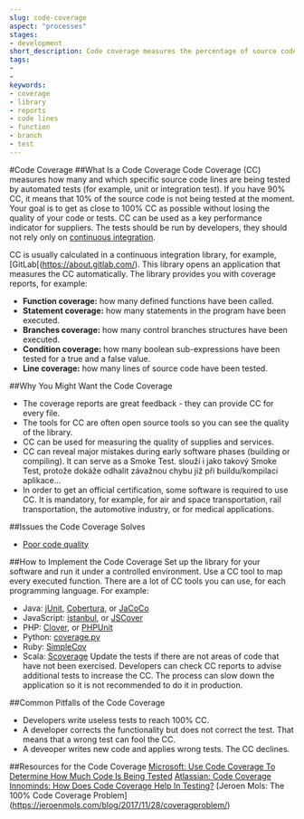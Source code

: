```yaml
---
slug: code-coverage
aspect: "processes"
stages:
- development
short_description: Code coverage measures the percentage of source code lines that are covered by automated tests.
tags:
-
-
keywords:
- coverage
- library
- reports
- code lines
- function
- branch
- test
---
```


#Code Coverage
##What Is a Code Coverage
Code Coverage (CC) measures how many and which specific source code lines are being tested by automated tests (for example, unit or integration test). If you have 90% CC, it means that 10% of the source code is not being tested at the moment. Your goal is to get as close to 100% CC as possible without losing the quality of your code or tests. CC can be used as a key performance indicator for suppliers. The tests should be run by developers, they should not rely only on [continuous integration](/practices/continuous-integration).

CC is usually calculated in a continuous integration library, for example, [GitLab[(https://about.gitlab.com/). This library opens an application that measures the CC automatically. The library provides you with coverage reports, for example:
- **Function coverage:** how many defined functions have been called.
- **Statement coverage:** how many statements in the program have been executed.
- **Branches coverage:** how many control branches structures have been executed.
- **Condition coverage:** how many boolean sub-expressions have been tested for a true and a false value.
- **Line coverage:** how many lines of source code have been tested.

##Why You Might Want the Code Coverage
- The coverage reports are great feedback - they can provide CC for every file.
- The tools for CC are often open source tools so you can see the quality of the library.
- CC can be used for measuring the quality of supplies and services. 
- CC can reveal major mistakes during early software phases (building or compiling). It can serve as a Smoke Test.
slouží i jako takový Smoke Test, protože dokáže odhalit závažnou chybu již při buildu/kompilaci aplikace...
- In order to get an official certification, some software is required to use CC. It is mandatory, for example, for air and space transportation, rail transportation, the automotive industry, or for medical applications.

##Issues the Code Coverage Solves
- [Poor code quality](/issues/poor-code-quality)

##How to Implement the Code Coverage
Set up the library for your software and run it under a controlled environment. Use a CC tool to map every executed function. There are a lot of CC tools you can use, for each programming language. For example: 
- Java: [jUnit](https://junit.org/junit5/), [Cobertura](http://cobertura.github.io/cobertura/), or [JaCoCo](https://www.jacoco.org/)
- JavaScript: [istanbul](https://istanbul.js.org/), or [JSCover](http://tntim96.github.io/JSCover/)
- PHP: [Clover](https://openclover.org/), or [PHPUnit](https://phpunit.de/)
- Python: [coverage.py](https://pypi.org/project/coverage/)
- Ruby: [SimpleCov](https://github.com/colszowka/simplecov)
- Scala: [Scoverage](http://scoverage.org/)
Update the tests if there are not areas of code that have not been exercised. Developers can check CC reports to advise additional tests to increase the CC. The process can slow down the application so it is not recommended to do it in production.

##Common Pitfalls of the Code Coverage
- Developers write useless tests to reach 100% CC.
- A developer corrects the functionality but does not correct the test. That means that a wrong test can fool the CC.
- A deveoper writes new code and applies wrong tests. The CC declines.

##Resources for the Code Coverage
[Microsoft: Use Code Coverage To Determine How Much Code Is Being Tested](https://docs.microsoft.com/en-us/visualstudio/test/using-code-coverage-to-determine-how-much-code-is-being-tested?view=vs-2019)
[Atlassian: Code Coverage](https://www.atlassian.com/continuous-delivery/software-testing/code-coverage)
[Innominds: How Does Code Coverage Help In Testing?](https://www.innominds.com/blog/how-does-code-coverage-help-in-testing)
[Jeroen Mols: The 100% Code Coverage Problem] (https://jeroenmols.com/blog/2017/11/28/coveragproblem/)
